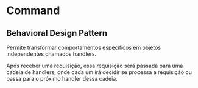 
# Command

## Behavioral Design Pattern

Permite transformar comportamentos específicos em objetos independentes chamados handlers.

Após receber uma requisição, essa requisição será passada para uma cadeia de handlers, onde cada um irá decidir se processa a requisição ou passa para o próximo handler dessa cadeia.